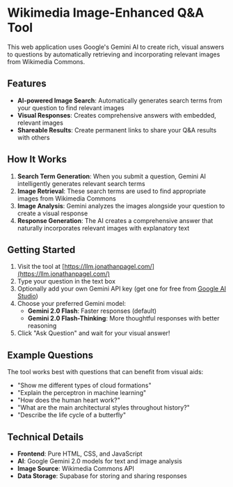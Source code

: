 # Wikimedia Image-Enhanced Q&A Tool

This web application uses Google's Gemini AI to create rich, visual answers to questions by automatically retrieving and incorporating relevant images from Wikimedia Commons.

## Features

- **AI-powered Image Search**: Automatically generates search terms from your question to find relevant images
- **Visual Responses**: Creates comprehensive answers with embedded, relevant images
- **Shareable Results**: Create permanent links to share your Q&A results with others


## How It Works

1. **Search Term Generation**: When you submit a question, Gemini AI intelligently generates relevant search terms
2. **Image Retrieval**: These search terms are used to find appropriate images from Wikimedia Commons
3. **Image Analysis**: Gemini analyzes the images alongside your question to create a visual response
4. **Response Generation**: The AI creates a comprehensive answer that naturally incorporates relevant images with explanatory text

## Getting Started

1. Visit the tool at [https://llm.jonathanpagel.com/](https://llm.jonathanpagel.com/)
2. Type your question in the text box
3. Optionally add your own Gemini API key (get one for free from [Google AI Studio](https://aistudio.google.com/apikey))
4. Choose your preferred Gemini model:
   - **Gemini 2.0 Flash**: Faster responses (default)
   - **Gemini 2.0 Flash-Thinking**: More thoughtful responses with better reasoning
5. Click "Ask Question" and wait for your visual answer!

## Example Questions

The tool works best with questions that can benefit from visual aids:

- "Show me different types of cloud formations"
- "Explain the perceptron in machine learning"
- "How does the human heart work?"
- "What are the main architectural styles throughout history?"
- "Describe the life cycle of a butterfly"

## Technical Details

- **Frontend**: Pure HTML, CSS, and JavaScript
- **AI**: Google Gemini 2.0 models for text and image analysis
- **Image Source**: Wikimedia Commons API
- **Data Storage**: Supabase for storing and sharing responses

